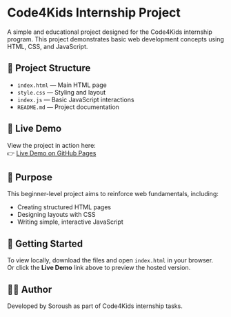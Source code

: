 # Code4Kids Internship Project

A simple and educational project designed for the Code4Kids internship program. This project demonstrates basic web development concepts using HTML, CSS, and JavaScript.

## 📁 Project Structure

- `index.html` — Main HTML page  
- `style.css` — Styling and layout  
- `index.js` — Basic JavaScript interactions  
- `README.md` — Project documentation

## 🔗 Live Demo

View the project in action here:  
👉 [Live Demo on GitHub Pages](https://soroushx123.github.io/code4kids-internship)

## 🎯 Purpose

This beginner-level project aims to reinforce web fundamentals, including:

- Creating structured HTML pages  
- Designing layouts with CSS  
- Writing simple, interactive JavaScript

## 🚀 Getting Started

To view locally, download the files and open `index.html` in your browser.  
Or click the **Live Demo** link above to preview the hosted version.

## 🧑‍💻 Author

Developed by Soroush as part of Code4Kids internship tasks.

